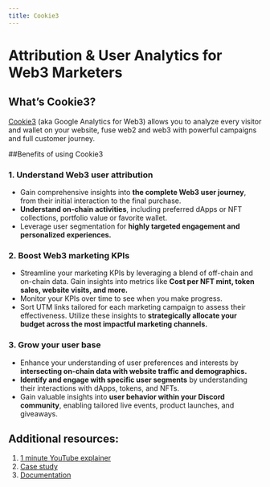 ```yaml
---
title: Cookie3
---
```


# Attribution & User Analytics for Web3 Marketers

## What’s Cookie3?

[Cookie3](https://www.cookie3.co/) (aka Google Analytics for Web3) allows you to analyze every visitor and wallet on your website, fuse web2 and web3 with powerful campaigns and full customer journey.

##Benefits of using Cookie3

### 1. Understand Web3 user attribution
- Gain comprehensive insights into **the complete Web3 user journey**, from their initial interaction to the final purchase.
- **Understand on-chain activities**, including preferred dApps or NFT collections, portfolio value or favorite wallet.
- Leverage user segmentation for **highly targeted engagement and personalized experiences.**

### 2. Boost Web3 marketing KPIs
- Streamline your marketing KPIs by leveraging a blend of off-chain and on-chain data. Gain insights into metrics like **Cost per NFT mint, token sales, website visits, and more.**
- Monitor your KPIs over time to see when you make progress.
- Sort UTM links tailored for each marketing campaign to assess their effectiveness. Utilize these insights to **strategically allocate your budget across the most impactful marketing channels.**

### 3. Grow your user base
- Enhance your understanding of user preferences and interests by **intersecting on-chain data with website traffic and demographics.**
- **Identify and engage with specific user segments** by understanding their interactions with dApps, tokens, and NFTs.
- Gain valuable insights into **user behavior within your Discord community**, enabling tailored live events, product launches, and giveaways.

## Additional resources:
1. [1 minute YouTube explainer](https://www.youtube.com/@Cookie3_co)
2. [Case study](https://www.cookie3.co/blog/notum-case-study)
3. [Documentation](https://docs.cookie3.co/)